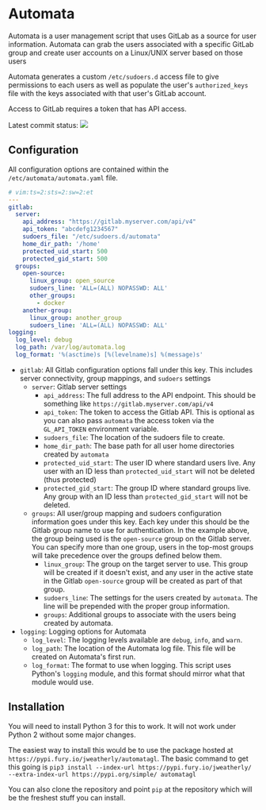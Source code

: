 # Automata

Automata is a user management script that uses GitLab as a source for
user information.  Automata can grab the users associated with a specific
GitLab group and create user accounts on a Linux/UNIX server based on those
users

Automata generates a custom `/etc/sudoers.d` access file to give permissions
to each users as well as populate the user's `authorized_keys` file with the
keys associated with that user's GitLab account.

Access to GitLab requires a token that has API access.

Latest commit status: ![](https://travis-ci.com/JamesTheBard/automata_ng.svg?branch=master)

## Configuration

All configuration options are contained within the `/etc/automata/automata.yaml` file.


```yaml
# vim:ts=2:sts=2:sw=2:et
---
gitlab:
  server:
    api_address: "https://gitlab.myserver.com/api/v4"
    api_token: "abcdefg1234567"
    sudoers_file: "/etc/sudoers.d/automata"
    home_dir_path: '/home'
    protected_uid_start: 500
    protected_gid_start: 500
  groups:
    open-source:
      linux_group: open_source
      sudoers_line: 'ALL=(ALL) NOPASSWD: ALL'
      other_groups:
        - docker
    another-group:
      linux_group: another_group
      sudoers_line: 'ALL=(ALL) NOPASSWD: ALL'
logging:
  log_level: debug
  log_path: /var/log/automata.log
  log_format: '%(asctime)s [%(levelname)s] %(message)s'
```

- `gitlab`: All Gitlab configuration options fall under this key.  This includes server connectivity, group mappings, and `sudoers` settings
  - `server`: Gitlab server settings
    - `api_address`: The full address to the API endpoint. This should be something like `https://gitlab.myserver.com/api/v4`
    - `api_token`: The token to access the Gitlab API.  This is optional as you can also pass `automata` the access token via the `GL_API_TOKEN` environment variable.
    - `sudoers_file`: The location of the sudoers file to create.
    - `home_dir_path`: The base path for all user home directories created by `automata`
    - `protected_uid_start`: The user ID where standard users live.  Any user with an ID less than `protected_uid_start` will not be deleted (thus protected)
    - `protected_gid_start`: The group ID where standard groups live.  Any group with an ID less than `protected_gid_start` will not be deleted.
  - `groups`: All user/group mapping and sudoers configuration information goes under this key.  Each key under this should be the Gitlab group name to use for authentication.  In the example above, the group being used is the `open-source` group on the Gitlab server.  You can specify more than one group, users in the top-most groups will take precedence over the groups defined below them.
    - `linux_group`: The group on the target server to use.  This group will be created if it doesn't exist, and any user in the active state in the Gitlab `open-source` group will be created as part of that group.
    - `sudoers_line`: The settings for the users created by `automata`.  The line will be prepended with the proper group information.
    - `groups`: Additional groups to associate with the users being created by automata.
- `logging`: Logging options for Automata
  - `log_level`: The logging levels available are `debug`, `info`, and `warn`.
  - `log_path`: The location of the Automata log file.  This file will be
  created on Automata's first run.
  - `log_format`: The format to use when logging.  This script uses Python's
  `logging` module, and this format should mirror what that module would use.

## Installation

You will need to install Python 3 for this to work.  It will not work under Python 2 without some major changes.

The easiest way to install this would be to use the package hosted at `https://pypi.fury.io/jweatherly/automatagl`.
The basic command to get this going is `pip3 install --index-url https://pypi.fury.io/jweatherly/ 
--extra-index-url https://pypi.org/simple/
automatagl`

You can also clone the repository and point `pip` at the repository which will be the freshest stuff you can
install.
